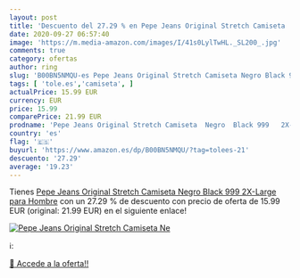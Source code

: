 ```yaml
---
layout: post
title: 'Descuento del 27.29 % en Pepe Jeans Original Stretch Camiseta  Ne'
date: 2020-09-27 06:57:40
image: 'https://m.media-amazon.com/images/I/41s0LylTwHL._SL200_.jpg'
comments: true
category: ofertas
author: ring
slug: 'B00BN5NMQU-es Pepe Jeans Original Stretch Camiseta Negro Black 999...'
tags: [ 'tole.es','camiseta', ]
actualPrice: 15.99 EUR
currency: EUR
price: 15.99
comparePrice: 21.99 EUR
prodname: 'Pepe Jeans Original Stretch Camiseta  Negro  Black 999   2X-Large para Hombre'
country: 'es'
flag: '🇪🇸'
buyurl: 'https://www.amazon.es/dp/B00BN5NMQU/?tag=tolees-21'
descuento: '27.29'
average: '19.23'
---
```


Tienes [Pepe Jeans Original Stretch Camiseta  Negro  Black 999   2X-Large para Hombre](https://www.amazon.es/dp/B00BN5NMQU/?tag=tolees-21) con un 27.29 % de descuento con precio de oferta de 15.99 EUR (original: 21.99 EUR) en el siguiente enlace!

[![Pepe Jeans Original Stretch Camiseta  Ne](https://m.media-amazon.com/images/I/41s0LylTwHL._SL200_.jpg)](https://www.amazon.es/dp/B00BN5NMQU/?tag=tolees-21)

ℹ️:


[🛒 Accede a la oferta!!](https://www.amazon.es/dp/B00BN5NMQU/?tag=tolees-21)
